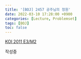```yaml
---
title: '[BOJ] 2457 공주님의 정원'
date: 2022-03-10 17:28:00 +0900
categories: [Lecture, Problemset]
tags: [BOJ]
toc: false
---
```


[KOI 2011 E3/M2](https://www.acmicpc.net/problem/2457)

작성중